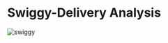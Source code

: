 # Swiggy-Delivery Analysis
![swiggy](https://user-images.githubusercontent.com/57889325/198352803-105ccd87-6f91-426a-b0ad-86601c00abce.jpg)
